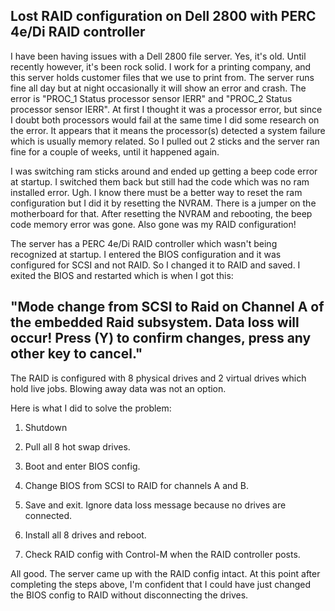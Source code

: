 ## Lost RAID configuration on Dell 2800 with PERC 4e/Di RAID controller

I have been having issues with a Dell 2800 file server.  Yes, it's old.  Until recently however, it's been rock solid. I work for a printing company, and this server holds customer files that we use to print from.  The server runs fine all day but at night occasionally it will show an error and crash.  The error is "PROC_1 Status processor sensor IERR" and "PROC_2 Status processor sensor IERR".  At first I thought it was a processor error, but since I doubt both processors would fail at the same time I did some research on the error.  It appears that it means the processor(s) detected a system failure which is usually memory related.  So I pulled out 2 sticks and the server ran fine for a couple of weeks, until it happened again.

I was switching ram sticks around and ended up getting a beep code error at startup.  I switched them back but still had the code which was no ram installed error. Ugh.  I know there must be a better way to reset the ram configuration but I did it by resetting the NVRAM.  There is a jumper on the motherboard for that.  After resetting the NVRAM and rebooting, the beep code memory error was gone.  Also gone was my RAID configuration!

The server has a PERC 4e/Di RAID controller which wasn't being recognized at startup.  I entered the BIOS configuration and it was configured for SCSI and not RAID.  So I changed it to RAID and saved.  I exited the BIOS and restarted which is when I got this:

## "Mode change from SCSI to Raid on Channel A of the embedded Raid subsystem.  Data loss will occur!  Press (Y) to confirm changes, press any other key to cancel."

The RAID is configured with 8 physical drives and 2 virtual drives which hold live jobs.  Blowing away data was not an option.

Here is what I did to solve the problem:

1. Shutdown

2. Pull all 8 hot swap drives.

3. Boot and enter BIOS config.

4. Change BIOS from SCSI to RAID for channels A and B.

5. Save and exit. Ignore data loss message because no drives are connected.

6. Install all 8 drives and reboot.

7. Check RAID config with Control-M when the RAID controller posts.


All good. The server came up with the RAID config intact.  At this point after completing the steps above, I'm confident that I could have just changed the BIOS config to RAID without disconnecting the drives. 
